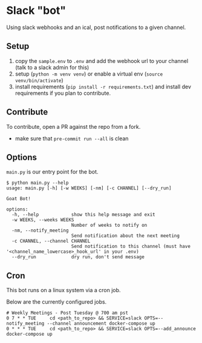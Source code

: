 # Slack "bot"
Using slack webhooks and an ical, post notifications to a given channel.

## Setup
1. copy the `sample.env` to `.env` and add the webhook url to your channel (talk to a slack admin for this)
2. setup (`python -m venv venv`) or enable a virtual env (`source venv/bin/activate`)
3. install requirements (`pip install -r requirements.txt`) and install dev requirements if you plan to contribute.

## Contribute
To contribute, open a PR against the repo from a fork.

 - make sure that `pre-commit run --all` is clean

## Options
`main.py` is our entry point for the bot.

```
$ python main.py --help
usage: main.py [-h] [-w WEEKS] [-nm] [-c CHANNEL] [--dry_run]

Goat Bot!

options:
  -h, --help            show this help message and exit
  -w WEEKS, --weeks WEEKS
                        Number of weeks to notify on
  -nm, --notify_meeting
                        Send notification about the next meeting
  -c CHANNEL, --channel CHANNEL
                        Send notification to this channel (must have '<channel_name_lowercase>_hook_url' in your .env)
  --dry_run             dry run, don't send message

```

## Cron
This bot runs on a linux system via a cron job.

Below are the currently configured jobs.
```
# Weekly Meetings - Post Tuesday @ 700 am pst
0 7 * * TUE     cd <path_to_repo> && SERVICE=slack OPTS=--notify_meeting --channel announcement docker-compose up
0 * * * TUE     cd <path_to_repo> && SERVICE=slack OPTS=--add_announce docker-compose up
```
